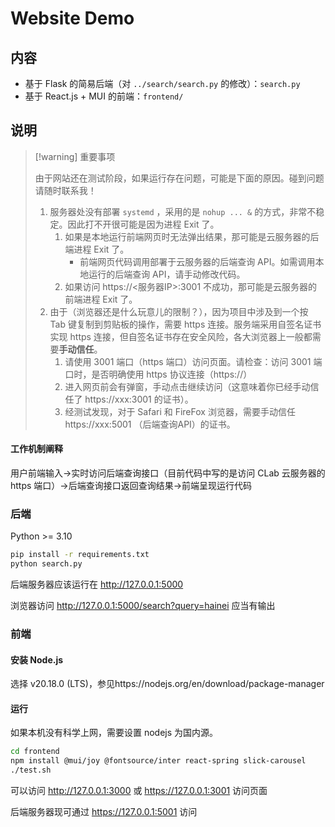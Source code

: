 # Website Demo

## 内容

- 基于 Flask 的简易后端（对 `../search/search.py` 的修改）：`search.py`
- 基于 React.js + MUI 的前端：`frontend/`

## 说明

> [!warning] 重要事项
>
> 由于网站还在测试阶段，如果运行存在问题，可能是下面的原因。碰到问题请随时联系我！
>
> 1. 服务器处没有部署 `systemd` ，采用的是 `nohup ... &` 的方式，非常不稳定。因此打不开很可能是因为进程 Exit 了。
>    1. 如果是本地运行前端网页时无法弹出结果，那可能是云服务器的后端进程 Exit 了。
>       - 前端网页代码调用部署于云服务器的后端查询 API。如需调用本地运行的后端查询 API，请手动修改代码。
>    2. 如果访问 https://<服务器IP>:3001 不成功，那可能是云服务器的前端进程 Exit 了。
> 2. 由于（浏览器还是什么玩意儿的限制？），因为项目中涉及到一个按 Tab 键复制到剪贴板的操作，需要 https 连接。服务端采用自签名证书实现 https 连接，但自签名证书存在安全风险，各大浏览器上一般都需要**手动信任**。
>    1. 请使用 3001 端口（https 端口）访问页面。请检查：访问 3001 端口时，是否明确使用 https 协议连接（https://）
>    2. 进入网页前会有弹窗，手动点击继续访问（这意味着你已经手动信任了 https://xxx:3001 的证书）。
>    3. 经测试发现，对于 Safari 和 FireFox 浏览器，需要手动信任 https://xxx:5001 （后端查询API）的证书。

#### 工作机制阐释

用户前端输入→实时访问后端查询接口（目前代码中写的是访问 CLab 云服务器的 https 端口）→后端查询接口返回查询结果→前端呈现运行代码

### 后端

Python >= 3.10

```bash
pip install -r requirements.txt
python search.py
```

后端服务器应该运行在 http://127.0.0.1:5000

浏览器访问 http://127.0.0.1:5000/search?query=hainei 应当有输出

### 前端

#### 安装 Node.js 

选择 v20.18.0 (LTS)，参见https://nodejs.org/en/download/package-manager

#### 运行

如果本机没有科学上网，需要设置 nodejs 为国内源。

```bash
cd frontend
npm install @mui/joy @fontsource/inter react-spring slick-carousel
./test.sh
```

可以访问 http://127.0.0.1:3000 或 https://127.0.0.1:3001 访问页面

后端服务器现可通过 https://127.0.0.1:5001 访问
